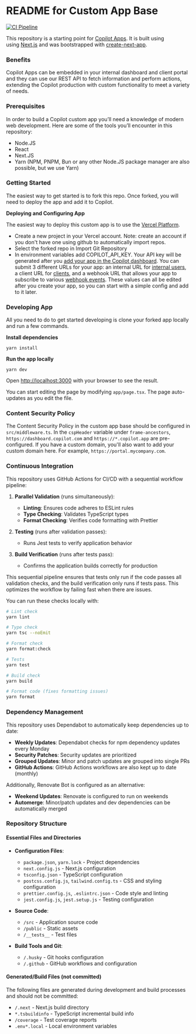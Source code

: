 # README for Custom App Base

[![CI Pipeline](https://github.com/DillonOLeary/custom-app-base/actions/workflows/main-ci-pipeline.yml/badge.svg)](https://github.com/DillonOLeary/custom-app-base/actions/workflows/main-ci-pipeline.yml)

This repository is a starting point for [Copilot Apps](https://www.copilot.com/apps). It is built using using [Next.js](https://nextjs.org/) and was bootstrapped with [create-next-app](https://nextjs.org/docs/pages/api-reference/create-next-app).

### Benefits

Copilot Apps can be embedded in your internal dashboard and client portal and they can use our REST API to fetch information and perform actions, extending the Copilot production with custom functionality to meet a variety of needs.

### Prerequisites

In order to build a Copilot custom app you’ll need a knowledge of modern web development. Here are some of the tools you’ll encounter in this repository:

- Node.JS
- React
- Next.JS
- Yarn (NPM, PNPM, Bun or any other Node.JS package manager are also possible, but we use Yarn)

### Getting Started

The easiest way to get started is to fork this repo. Once forked, you will need to deploy the app and add it to Copilot.

**Deploying and Configuring App**

The easiest way to deploy this custom app is to use the [Vercel Platform](https://vercel.com/new?utm_medium=default-template&filter=next.js&utm_source=create-next-app&utm_campaign=create-next-app-readme).

- Create a new project in your Vercel account. Note: create an account if you don't have one using github to automatically import repos.
- Select the forked repo in Import Git Repository
- In environment variables add COPILOT_API_KEY. Your API key will be generated after you [add your app in the Copilot dashboard](https://dashboard.copilot.com/app-setup/setup?moduleType=extension&moduleId=new&preset=custom&appId=). You can submit 3 different URLs for your app: an internal URL for [internal users](https://docs.copilot.com/reference/internal-users), a client URL for [clients](https://docs.copilot.com/reference/clients), and a webhook URL that allows your app to subscribe to various [webhook events](https://docs.copilot.com/reference/webhooks-events). These values can all be edited after you create your app, so you can start with a simple config and add to it later.

### **Developing App**

All you need to do to get started developing is clone your forked app locally and run a few commands.

**Install dependencies**

```tsx
yarn install
```

**Run the app locally**

```
yarn dev
```

Open [http://localhost:3000](http://localhost:3000/) with your browser to see the result.

You can start editing the page by modifying `app/page.tsx`. The page auto-updates as you edit the file.

### Content Security Policy

The Content Security Policy in the custom app base should be configured in `src/middleware.ts`. In the `cspHeader` variable under `frame-ancestors`, `https://dashboard.copilot.com` and `https://*.copilot.app` are pre-configured. If you have a custom domain, you'll also want to add your custom domain here. For example, `https://portal.mycompany.com`.

### Continuous Integration

This repository uses GitHub Actions for CI/CD with a sequential workflow pipeline:

1. **Parallel Validation** (runs simultaneously):

   - **Linting**: Ensures code adheres to ESLint rules
   - **Type Checking**: Validates TypeScript types
   - **Format Checking**: Verifies code formatting with Prettier

2. **Testing** (runs after validation passes):

   - Runs Jest tests to verify application behavior

3. **Build Verification** (runs after tests pass):
   - Confirms the application builds correctly for production

This sequential pipeline ensures that tests only run if the code passes all validation checks, and the build verification only runs if tests pass. This optimizes the workflow by failing fast when there are issues.

You can run these checks locally with:

```bash
# Lint check
yarn lint

# Type check
yarn tsc --noEmit

# Format check
yarn format:check

# Tests
yarn test

# Build check
yarn build

# Format code (fixes formatting issues)
yarn format
```

### Dependency Management

This repository uses Dependabot to automatically keep dependencies up to date:

- **Weekly Updates**: Dependabot checks for npm dependency updates every Monday
- **Security Patches**: Security updates are prioritized
- **Grouped Updates**: Minor and patch updates are grouped into single PRs
- **GitHub Actions**: GitHub Actions workflows are also kept up to date (monthly)

Additionally, Renovate Bot is configured as an alternative:

- **Weekend Updates**: Renovate is configured to run on weekends
- **Automerge**: Minor/patch updates and dev dependencies can be automatically merged

### Repository Structure

#### Essential Files and Directories

- **Configuration Files**:

  - `package.json`, `yarn.lock` - Project dependencies
  - `next.config.js` - Next.js configuration
  - `tsconfig.json` - TypeScript configuration
  - `postcss.config.js`, `tailwind.config.ts` - CSS and styling configuration
  - `prettier.config.js`, `.eslintrc.json` - Code style and linting
  - `jest.config.js`, `jest.setup.js` - Testing configuration

- **Source Code**:

  - `/src` - Application source code
  - `/public` - Static assets
  - `/__tests__` - Test files

- **Build Tools and Git**:
  - `/.husky` - Git hooks configuration
  - `/.github` - GitHub workflows and configuration

#### Generated/Build Files (not committed)

The following files are generated during development and build processes and should not be committed:

- `/.next` - Next.js build directory
- `*.tsbuildinfo` - TypeScript incremental build info
- `/coverage` - Test coverage reports
- `.env*.local` - Local environment variables
